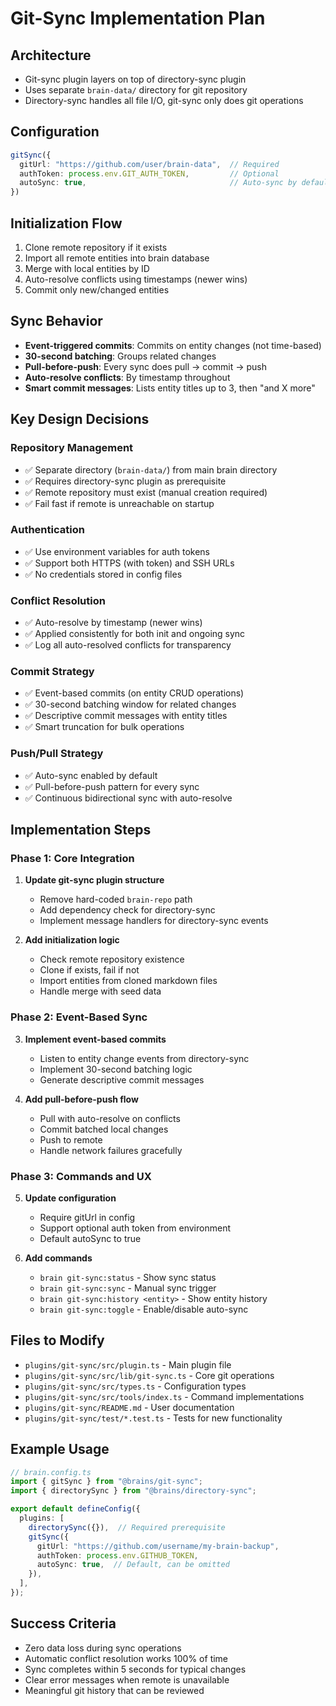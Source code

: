 # Git-Sync Implementation Plan

## Architecture
- Git-sync plugin layers on top of directory-sync plugin
- Uses separate `brain-data/` directory for git repository
- Directory-sync handles all file I/O, git-sync only does git operations

## Configuration
```typescript
gitSync({
  gitUrl: "https://github.com/user/brain-data",  // Required
  authToken: process.env.GIT_AUTH_TOKEN,         // Optional
  autoSync: true,                                // Auto-sync by default
})
```

## Initialization Flow
1. Clone remote repository if it exists
2. Import all remote entities into brain database
3. Merge with local entities by ID
4. Auto-resolve conflicts using timestamps (newer wins)
5. Commit only new/changed entities

## Sync Behavior
- **Event-triggered commits**: Commits on entity changes (not time-based)
- **30-second batching**: Groups related changes
- **Pull-before-push**: Every sync does pull → commit → push
- **Auto-resolve conflicts**: By timestamp throughout
- **Smart commit messages**: Lists entity titles up to 3, then "and X more"

## Key Design Decisions

### Repository Management
- ✅ Separate directory (`brain-data/`) from main brain directory
- ✅ Requires directory-sync plugin as prerequisite
- ✅ Remote repository must exist (manual creation required)
- ✅ Fail fast if remote is unreachable on startup

### Authentication
- ✅ Use environment variables for auth tokens
- ✅ Support both HTTPS (with token) and SSH URLs
- ✅ No credentials stored in config files

### Conflict Resolution
- ✅ Auto-resolve by timestamp (newer wins)
- ✅ Applied consistently for both init and ongoing sync
- ✅ Log all auto-resolved conflicts for transparency

### Commit Strategy
- ✅ Event-based commits (on entity CRUD operations)
- ✅ 30-second batching window for related changes
- ✅ Descriptive commit messages with entity titles
- ✅ Smart truncation for bulk operations

### Push/Pull Strategy
- ✅ Auto-sync enabled by default
- ✅ Pull-before-push pattern for every sync
- ✅ Continuous bidirectional sync with auto-resolve

## Implementation Steps

### Phase 1: Core Integration
1. **Update git-sync plugin structure**
   - Remove hard-coded `brain-repo` path
   - Add dependency check for directory-sync
   - Implement message handlers for directory-sync events

2. **Add initialization logic**
   - Check remote repository existence
   - Clone if exists, fail if not
   - Import entities from cloned markdown files
   - Handle merge with seed data

### Phase 2: Event-Based Sync
3. **Implement event-based commits**
   - Listen to entity change events from directory-sync
   - Implement 30-second batching logic
   - Generate descriptive commit messages

4. **Add pull-before-push flow**
   - Pull with auto-resolve on conflicts
   - Commit batched local changes
   - Push to remote
   - Handle network failures gracefully

### Phase 3: Commands and UX
5. **Update configuration**
   - Require gitUrl in config
   - Support optional auth token from environment
   - Default autoSync to true

6. **Add commands**
   - `brain git-sync:status` - Show sync status
   - `brain git-sync:sync` - Manual sync trigger
   - `brain git-sync:history <entity>` - Show entity history
   - `brain git-sync:toggle` - Enable/disable auto-sync

## Files to Modify
- `plugins/git-sync/src/plugin.ts` - Main plugin file
- `plugins/git-sync/src/lib/git-sync.ts` - Core git operations
- `plugins/git-sync/src/types.ts` - Configuration types
- `plugins/git-sync/src/tools/index.ts` - Command implementations
- `plugins/git-sync/README.md` - User documentation
- `plugins/git-sync/test/*.test.ts` - Tests for new functionality

## Example Usage

```typescript
// brain.config.ts
import { gitSync } from "@brains/git-sync";
import { directorySync } from "@brains/directory-sync";

export default defineConfig({
  plugins: [
    directorySync({}),  // Required prerequisite
    gitSync({
      gitUrl: "https://github.com/username/my-brain-backup",
      authToken: process.env.GITHUB_TOKEN,
      autoSync: true,  // Default, can be omitted
    }),
  ],
});
```

## Success Criteria
- Zero data loss during sync operations
- Automatic conflict resolution works 100% of time
- Sync completes within 5 seconds for typical changes
- Clear error messages when remote is unavailable
- Meaningful git history that can be reviewed